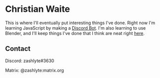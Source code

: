 # Christian Waite
This is where I'll eventually put interesting things I've done. Right now I'm learning JavaScript by making a [Discord Bot](https://github.com/zashlyte/discordbot). I'm also learning to use Blender, and I'll keep things I've done that I think are neat right [here](./blender.html).
## Contact
Discord: zashlyte#3630

Matrix: @zashlyte:matrix.org
